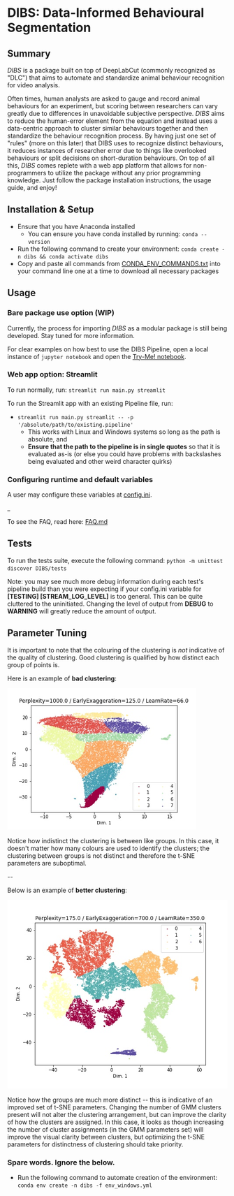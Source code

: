 # DIBS: Data-Informed Behavioural Segmentation

## Summary
*DIBS* is a package built on top of DeepLabCut (commonly recognized as "DLC") that aims to 
automate and standardize animal behaviour recognition for video analysis.

Often times, human analysts are asked to gauge and record animal behaviours for an experiment,
but scoring between researchers can vary greatly due to differences in unavoidable subjective perspective. 
*DIBS* aims to reduce the human-error element 
from the equation and instead uses a data-centric approach to cluster similar 
behaviours together and then standardize the behaviour recognition process. By having just one set 
of "rules" (more on this later) that DIBS uses to recognize distinct behaviours, it reduces instances of 
researcher error due to things like overlooked behaviours or split decisions on short-duration behaviours. 
On top of all this, *DIBS* comes replete with a web app platform that allows for
non-programmers to utilize the package without any prior programming knowledge.
Just follow the package installation instructions, the usage guide, and enjoy!

## Installation & Setup

- Ensure that you have Anaconda installed
  - You can ensure you have conda installed by running: `conda --version`
- Run the following command to create your environment: `conda create -n dibs && conda activate dibs`
- Copy and paste all commands from [CONDA_ENV_COMMANDS.txt](./CONDA_ENV_COMMANDS.txt) into your 
  command line one at a time to download all necessary packages


## Usage

### Bare package use option (WIP)

Currently, the process for importing *DIBS* as a modular package is still being developed. 
Stay tuned for more information.

For clear examples on how best to use the DIBS Pipeline, open a local instance of `jupyter notebook`
and open the [Try-Me! notebook](./notebooks/TryMe.ipynb).


### Web app option: Streamlit

To run normally, run: `streamlit run main.py streamlit`

To run the Streamlit app with an existing Pipeline file, run:

  - `streamlit run main.py streamlit -- -p '/absolute/path/to/existing.pipeline'`
    - This works with Linux and Windows systems so long as the path is absolute, and
    - **Ensure that the path to the pipeline is in single quotes** so that it is evaluated as-is (or else you 
    could have problems with backslashes being evaluated and other weird character quirks)
      

### Configuring runtime and default variables

A user may configure these variables at [config.ini](./config.ini).


_

To see the FAQ, read here: [FAQ.md](./FAQ.md)

## Tests

To run the tests suite, execute the following command: `python -m unittest discover DIBS/tests`

Note: you may see much more debug information during each test's pipeline build than you 
were expecting if your config.ini variable for **[TESTING] [STREAM_LOG_LEVEL]** is too 
general. This can be quite cluttered to the uninitiated. Changing the level of output from 
**DEBUG** to **WARNING** will greatly reduce the amount of output.


## Parameter Tuning



It is important to note that the colouring of the clustering is *not* indicative of the quality of clustering.
Good clustering is qualified by how distinct each group of points is. 

Here is an example of **bad clustering**:

![bad_clustering.jpg](workflow_docs/bad_clustering.jpg)

Notice how indistinct the clustering is between like groups. In this case, it doesn't matter 
how many colours are used to identify the clusters; the clustering 
between groups is not distinct and therefore the t-SNE parameters are suboptimal.

--

Below is an example of **better clustering**:

![better_clustering.jpg](workflow_docs/better_clustering.jpg)

Notice how the groups are much more distinct -- this is indicative of an improved set 
of t-SNE parameters. Changing the number of GMM clusters present will not alter 
the clustering arrangement, but can improve the clarity of
how the clusters are assigned. In this case, it looks as though increasing 
the number of cluster assignments (in the GMM parameters set) will 
improve the visual clarity between clusters, but optimizing the t-SNE parameters for 
distinctness of clustering should take priority. 


### Spare words. Ignore the below.

- Run the following command to automate creation of the environment: `conda env create -n dibs -f env_windows.yml`